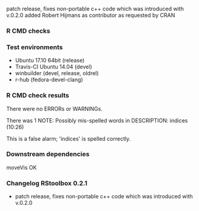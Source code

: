 patch release, fixes non-portable c++ code which was introduced with v.0.2.0
added Robert Hijmans as contributor as requested by CRAN

### R CMD checks
### Test environments
* Ubuntu 17.10 64bit (release)
* Travis-CI Ubuntu 14.04 (devel)
* winbuilder (devel, release, oldrel)
* r-hub (fedora-devel-clang)

### R CMD check results
There were no ERRORs or WARNINGs. 

There was 1 NOTE:
Possibly mis-spelled words in DESCRIPTION:
  indices (10:26)

This is a false alarm; 'indices' is spelled correctly.  

### Downstream dependencies
moveVis OK

### Changelog RStoolbox 0.2.1
* patch release, fixes non-portable c++ code which was introduced with v.0.2.0

